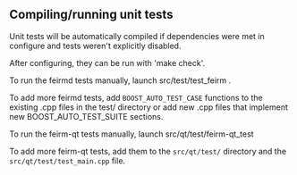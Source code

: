 Compiling/running unit tests
------------------------------------

Unit tests will be automatically compiled if dependencies were met in configure
and tests weren't explicitly disabled.

After configuring, they can be run with 'make check'.

To run the feirmd tests manually, launch src/test/test_feirm .

To add more feirmd tests, add `BOOST_AUTO_TEST_CASE` functions to the existing
.cpp files in the test/ directory or add new .cpp files that
implement new BOOST_AUTO_TEST_SUITE sections.

To run the feirm-qt tests manually, launch src/qt/test/feirm-qt_test

To add more feirm-qt tests, add them to the `src/qt/test/` directory and
the `src/qt/test/test_main.cpp` file.
